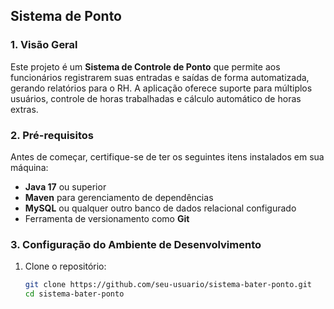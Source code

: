 ## Sistema de Ponto

### 1. Visão Geral
Este projeto é um **Sistema de Controle de Ponto** que permite aos funcionários registrarem suas entradas e saídas de forma automatizada, gerando relatórios para o RH. A aplicação oferece suporte para múltiplos usuários, controle de horas trabalhadas e cálculo automático de horas extras.

### 2. Pré-requisitos
Antes de começar, certifique-se de ter os seguintes itens instalados em sua máquina:

- **Java 17** ou superior
- **Maven** para gerenciamento de dependências
- **MySQL** ou qualquer outro banco de dados relacional configurado
- Ferramenta de versionamento como **Git**

### 3. Configuração do Ambiente de Desenvolvimento

1. Clone o repositório:

   ```bash
   git clone https://github.com/seu-usuario/sistema-bater-ponto.git
   cd sistema-bater-ponto
